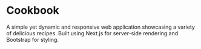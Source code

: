 # Cookbook
A simple yet dynamic and responsive web application showcasing a variety of delicious recipes. Built using Next.js for server-side rendering and Bootstrap for styling.
